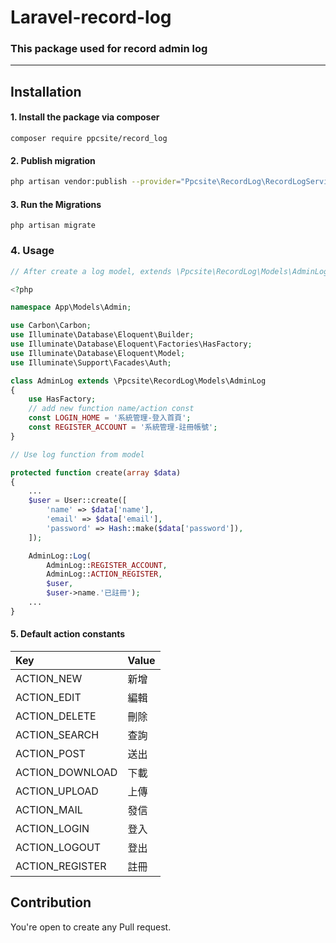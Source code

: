 # Laravel-record-log
### This package used for record admin log

---

## Installation

#### 1. Install the package via composer

```shell
composer require ppcsite/record_log
```

#### 2. Publish migration

```bash
php artisan vendor:publish --provider="Ppcsite\RecordLog\RecordLogServiceProvider"
```

#### 3. Run the Migrations

```shell
php artisan migrate
```

### 4. Usage
```php
// After create a log model, extends \Ppcsite\RecordLog\Models\AdminLog

<?php

namespace App\Models\Admin;

use Carbon\Carbon;
use Illuminate\Database\Eloquent\Builder;
use Illuminate\Database\Eloquent\Factories\HasFactory;
use Illuminate\Database\Eloquent\Model;
use Illuminate\Support\Facades\Auth;

class AdminLog extends \Ppcsite\RecordLog\Models\AdminLog
{
    use HasFactory;
    // add new function name/action const 
    const LOGIN_HOME = '系統管理-登入首頁';
    const REGISTER_ACCOUNT = '系統管理-註冊帳號';
}

// Use log function from model

protected function create(array $data)
{
    ...
    $user = User::create([
        'name' => $data['name'],
        'email' => $data['email'],
        'password' => Hash::make($data['password']),
    ]);

    AdminLog::Log(
        AdminLog::REGISTER_ACCOUNT,
        AdminLog::ACTION_REGISTER,
        $user,
        $user->name.'已註冊');
    ...
}
```

#### 5. Default action constants
| Key   | Value |
|:------|:------|
| ACTION_NEW | 新增 |
| ACTION_EDIT   | 編輯 |
| ACTION_DELETE | 刪除 |
| ACTION_SEARCH | 查詢 |
| ACTION_POST | 送出 |
| ACTION_DOWNLOAD | 下載 |
| ACTION_UPLOAD | 上傳 |
| ACTION_MAIL | 發信 |
| ACTION_LOGIN | 登入 |
| ACTION_LOGOUT | 登出 |
| ACTION_REGISTER | 註冊 |

## Contribution
You're open to create any Pull request.
